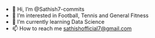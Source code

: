 - 👋 Hi, I’m @Sathish7-commits
- 👀 I’m interested in Football, Tennis and General Fitness
- 🌱 I’m currently learning Data Science
- 📫 How to reach me sathishofficial7@gmail.com

<!---
Sathish7-commits/Sathish7-commits is a ✨ special ✨ repository because its `README.md` (this file) appears on your GitHub profile.
You can click the Preview link to take a look at your changes.
--->
